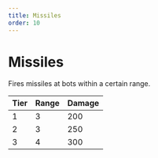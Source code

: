 ```yaml
---
title: Missiles
order: 10
---
```


# Missiles

Fires missiles at bots within a certain range.

| Tier | Range | Damage |
| --- | --- | --- |
| 1 | 3 | 200 |
| 2 | 3 | 250 |
| 3 | 4 | 300 |
